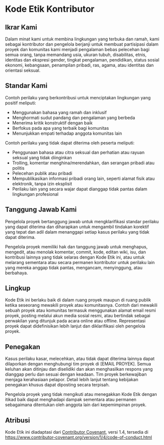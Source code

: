# Kode Etik Kontributor

## Ikrar Kami

Dalam minat kami untuk membina lingkungan yang terbuka dan ramah, kami sebagai kontributor dan pengelola berjanji untuk membuat partisipasi dalam proyek dan komunitas kami menjadi pengalaman bebas pelecehan bagi semua orang, tanpa memandang usia, ukuran tubuh, disabilitas, etnis, identitas dan ekspresi gender, tingkat pengalaman, pendidikan, status sosial ekonomi, kebangsaan, penampilan pribadi, ras, agama, atau identitas dan orientasi seksual.

## Standar Kami

Contoh perilaku yang berkontribusi untuk menciptakan lingkungan yang positif meliputi:

* Menggunakan bahasa yang ramah dan inklusif
* Menghormati sudut pandang dan pengalaman yang berbeda
* Menerima kritik konstruktif dengan baik
* Berfokus pada apa yang terbaik bagi komunitas
* Menunjukkan empati terhadap anggota komunitas lain

Contoh perilaku yang tidak dapat diterima oleh peserta meliputi:

* Penggunaan bahasa atau citra seksual dan perhatian atau rayuan seksual yang tidak diinginkan
* Trolling, komentar menghina/merendahkan, dan serangan pribadi atau politis
* Pelecehan publik atau pribadi
* Mempublikasikan informasi pribadi orang lain, seperti alamat fisik atau elektronik, tanpa izin eksplisit
* Perilaku lain yang secara wajar dapat dianggap tidak pantas dalam lingkungan profesional

## Tanggung Jawab Kami

Pengelola proyek bertanggung jawab untuk mengklarifikasi standar perilaku yang dapat diterima dan diharapkan untuk mengambil tindakan korektif yang tepat dan adil dalam menanggapi setiap kasus perilaku yang tidak dapat diterima.

Pengelola proyek memiliki hak dan tanggung jawab untuk menghapus, mengedit, atau menolak komentar, commit, kode, editan wiki, isu, dan kontribusi lainnya yang tidak selaras dengan Kode Etik ini, atau untuk melarang sementara atau secara permanen kontributor untuk perilaku lain yang mereka anggap tidak pantas, mengancam, menyinggung, atau berbahaya.

## Lingkup

Kode Etik ini berlaku baik di dalam ruang proyek maupun di ruang publik ketika seseorang mewakili proyek atau komunitasnya. Contoh dari mewakili sebuah proyek atau komunitas termasuk menggunakan alamat email resmi proyek, posting melalui akun media sosial resmi, atau bertindak sebagai perwakilan yang ditunjuk pada acara online atau offline. Representasi proyek dapat didefinisikan lebih lanjut dan diklarifikasi oleh pengelola proyek.

## Penegakan

Kasus perilaku kasar, melecehkan, atau tidak dapat diterima lainnya dapat dilaporkan dengan menghubungi tim proyek di [EMAIL PROYEK]. Semua keluhan akan ditinjau dan diselidiki dan akan menghasilkan respons yang dianggap perlu dan sesuai dengan keadaan. Tim proyek berkewajiban menjaga kerahasiaan pelapor. Detail lebih lanjut tentang kebijakan penegakan khusus dapat diposting secara terpisah.

Pengelola proyek yang tidak mengikuti atau menegakkan Kode Etik dengan itikad baik dapat menghadapi dampak sementara atau permanen sebagaimana ditentukan oleh anggota lain dari kepemimpinan proyek.

## Atribusi

Kode Etik ini diadaptasi dari [Contributor Covenant](https://www.contributor-covenant.org), versi 1.4, tersedia di https://www.contributor-covenant.org/version/1/4/code-of-conduct.html